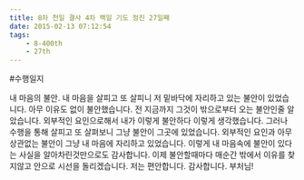 ```yaml
---
title: 8차 천일 결사 4차 백일 기도 정진 27일째
date: 2015-02-13 07:12:54
tags:
    - 8-400th
    - 27th
---
```


#수행일지

내 마음의 불안. 내 마음을 살피고 또 살피니 저 밑바닥에 자리하고 있는 불안이 있었습니다. 아무 이유도 없이 불안했습니다. 전 지금까지 그것이 밖으로부터 오는 불안인줄 알았습니다. 외부적인 요인으로해서 내가 이렇게 불안하다 이렇게 생각했습니다. 그러나 수행을 통해 살피고 또 살펴보니 그냥 불안이 그곳에 있었습니다. 외부적인 요인과 아무 상관없는 불안이 그냥 내 마음에 자리하고 있었습니다. 이렇게 내 마음속에 불안이 있다는 사실을 알아차린것만으로도 감사합니다. 이제 불안할때마다 매순간 밖에서 이유를 찾지않고 안으로 시선을 돌리겠습니다. 저는 편안합니다. 감사합니다. 부처님!
